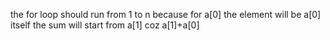 the for loop should run from 1 to n because for a[0] the element will be a[0] itself the sum will start from a[1] coz a[1]+a[0]